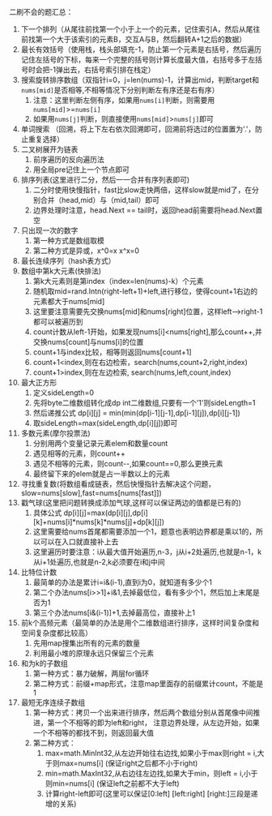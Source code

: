 二刷不会的题汇总：
1. 下一个排列（从尾往前找第一个小于上一个的元素，记住索引A，然后从尾往前找第一个大于该索引的元素B，交互A与B，然后翻转A+1之后的数据）
2. 最长有效括号（使用栈，栈头部填充-1，防止第一个元素是右括号，然后遍历记住左括号的下标，每来一个完整的括号则计算长度最大值，右括号多于左括号时会把-1弹出去，右括号索引排在栈定）
3. 搜索旋转排序数组（双指针i=0，j=len(nums)-1，计算出mid，判断target和`nums[mid]`是否相等,不相等情况下分别判断左有序还是右有序）
    1. 注意：这里判断左侧有序，如果用`nums[i]`判断，则需要用`nums[mid]`>=`nums[i]`
    2. 如果用`nums[j]`判断，则直接使用`nums[mid]`>`nums[j]`即可
4. 单词搜索 （回溯，将上下左右依次回溯即可，回溯前将选过的位置置为'.'，防止重复选择）
5. 二叉树展开为链表
   1. 前序遍历的反向遍历法
   2. 用全局pre记住上一个节点即可
6. 排序列表(这里进行二分，然后一一合并有序列表即可)
   1. 二分时使用快慢指针，fast比slow走快两倍，这样slow就是mid了，在分别合并（head,mid）与（mid,tail）即可 
   2. 边界处理时注意，head.Next == tail时，返回head前需要将head.Next置空
7. 只出现一次的数字
   1. 第一种方式是数组取模
   2. 第二种方式是异或，x^0=x  x^x=0
8. 最长连续序列（hash表方式）
9. 数组中第k大元素(快排法)
   1. 第k大元素则是第index（index=len(nums)-k）个元素
   2. 随机取mid=rand.Intn(right-left+1)+left,进行移位，使得count+1右边的元素都大于nums[mid]
   3. 这里要注意需要先交换nums[mid]和nums[right]位置，这样left-->right-1都可以被遍历到
   4. count计数从left-1开始，如果发现nums[i]<nums[right],那么count++,并交换nums[count]与nums[i]的位置
   5. count+1与index比较，相等则返回nums[count+1]
   6. count+1<index,则在右边检索，search(nums,count+2,right,index)
   7. count+1>index,则在左边检索, search(nums,left,count,index)
10. 最大正方形
    1. 定义sideLength=0
    2. 先将byte二维数组转化成dp int二维数组,只要有一个'1'则sideLength=1
    3. 然后递推公式 dp[i][j] = min(min(dp[i-1][j-1],dp[i-1][j]),dp[i][j-1])
    4. 取sideLength=max(sideLength,dp[i][j])即可
11. 多数元素(摩尔投票法)
    1. 分别用两个变量记录元素elem和数量count
    2. 遇见相等的元素，则count++
    3. 遇见不相等的元素，则count--,如果count==0,那么更换元素
    4. 最终留下来的elem就是占一半数以上的元素
12. 寻找重复数(将数组看成链表，然后快慢指针去解决这个问题，slow=nums[slow],fast=nums[nums[fast]])
13. 戳气球(这里把问题转换成添加气球,这样可以保证两边的值都是已有的)
    1. 具体公式 dp[i][j]=max(dp[i][j],dp[i][k]+nums[i]*nums[k]*nums[j]+dp[k][j])
    2. 这里需要给nums首尾都需要添加一个1，题意也表明边界都是乘以1的，所以可以在入口就直接补上去
    3. 这里遍历时要注意：i从最大值开始遍历,n-3，j从i+2处遍历,也就是n-1，k从i+1处遍历,也就是n-2,k必须要在i和j中间
14. 比特位计数
    1. 最简单的办法是累计i=i&(i-1),直到i为0，就知道有多少个1
    2. 第二个办法nums[i>>1]+i&1,去掉最低位，看有多少个1，然后加上末尾是否为1
    3. 第三个办法nums[i&(i-1)]+1,去掉最高位，直接补上1
15. 前k个高频元素（最简单的办法是用个二维数组进行排序，这样时间复杂度和空间复杂度都比较高）
     1. 先用map搜集出所有的元素的数量
     2. 利用最小堆的原理永远只保留三个元素
16. 和为k的子数组
    1. 第一种方式：暴力破解，两层for循环
    2. 第二种方式：前缀+map形式，注意map里面存的前缀累计count，不能是1
17. 最短无序连续子数组
     1. 第一种方式：拷贝一个出来进行排序，然后两个数组分别从首尾像中间推进，第一个不相等的即为left和right，
        注意边界处理，从左边开始，如果一个不相等的都找不到，则返回最大值
     2. 第二种方式： 
        1. max=math.MinInt32,从左边开始往右边找,如果小于max则right = i,大于则max=nums[i] (保证right之后都不小于right)
        2. min=math.MaxInt32,从右边往左边找,如果大于min，则left = i,小于则min=nums[i] (保证left之前都不大于left)
        3. 计算right-left即可(这里可以保证[0:left] [left:right] [right:]三段是递增的关系)